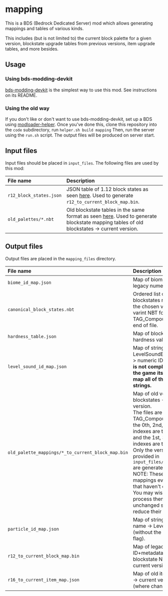 # mapping
This is a BDS (Bedrock Dedicated Server) mod which allows generating mappings and tables of various kinds.

This includes (but is not limited to) the current block palette for a given version, blockstate upgrade tables from previous versions, item upgrade tables, and more besides.

## Usage
### Using bds-modding-devkit
[bds-modding-devkit](https://github.com/pmmp/bds-modding-devkit) is the simplest way to use this mod. See instructions on its README.

### Using the old way
If you don't like or don't want to use bds-modding-devkit, set up a BDS using [modloader-helper](https://github.com/Frago9876543210/modloader-helper).
Once you've done this, clone this repository into the `code` subdirectory, run `helper.sh build mapping`
Then, run the server using the `run.sh` script. The output files will be produced on server start.

## Input files
Input files should be placed in `input_files`. The following files are used by this mod:

| File name | Description |
|:----------|:------------|
| `r12_block_states.json` | JSON table of 1.12 block states as seen [here](https://github.com/pmmp/bds-modding-devkit/blob/122a2737663e2de6732de500586829ed378c0f85/input_files/r12_block_states.json). Used to generate `r12_to_current_block_map.bin`. |
| `old_palettes/*.nbt` | Old blockstate tables in the same format as seen [here](https://github.com/pmmp/BedrockData/blob/master/canonical_block_states.nbt). Used to generate blockstate mapping tables of old blockstates -> current version. |

## Output files
Output files are placed in the `mapping_files` directory.

| File name | Description |
|:----------|:------------|
| `biome_id_map.json` | Map of biome string ID -> legacy numeric ID. |
| `canonical_block_states.nbt` | Ordered list of blockstates required by the chosen version, in varint NBT format. Read TAG_Compounds until the end of file. |
| `hardness_table.json` | Map of block string ID -> hardness value. |
| `level_sound_id_map.json` | Map of string LevelSoundEvent name -> numeric ID. **NOTE: This is not complete since the game itself doesn't map all of them to strings.** |
| `old_palette_mappings/*_to_current_block_map.bin` | Map of old version's blockstates -> current version.<br>The files are an array of TAG_Compound, where the 0th, 2nd, 4th etc. indexes are the old NBT, and the 1st, 3rd, 5th etc. indexes are the new NBT. Only the versions provided in `input_files/old_palettes` are generated.<br>NOTE: These files contain mappings even for states that haven't changed.<br>You may wish to post-process them to remove unchanged states and reduce their size. |
| `particle_id_map.json` | Map of string particle name -> LevelEvent ID (without the 0x4000 flag). |
| `r12_to_current_block_map.bin` | Map of legacy 1.12 block ID+metadata -> blockstate NBT for the current version. |
| `r16_to_current_item_map.json` | Map of old item ID+meta -> current version IDs (where changed). |
